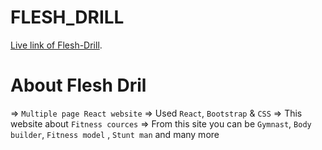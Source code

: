 # FLESH_DRILL 
[Live link of Flesh-Drill](https://stupefied-golick-7afe79.netlify.app/).

# About Flesh Dril
=> `Multiple page React website`
=>  Used `React`, `Bootstrap` & `CSS`
=> This website about `Fitness cources`
=> From this site you can be `Gymnast`, `Body builder`, `Fitness model` , `Stunt man` and many more